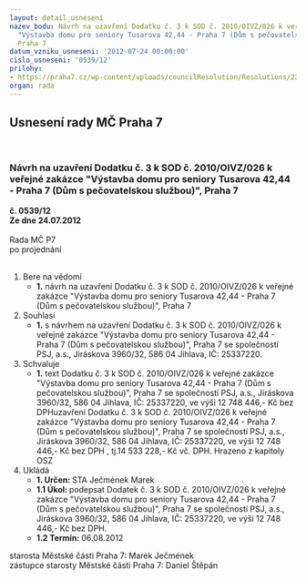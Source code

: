 ```yaml
---
layout: detail_usneseni
nazev_bodu: Návrh na uzavření Dodatku č. 3 k SOD č. 2010/OIVZ/026 k veřejné zakázce
  "Výstavba domu pro seniory Tusarova 42,44 - Praha 7 (Dům s pečovatelskou službou)",
  Praha 7
datum_vzniku_usneseni: '2012-07-24 00:00:00'
cislo_usneseni: '0539/12'
prilohy:
- https://praha7.cz/wp-content/uploads/councilResolution/Resolutions/22651/38-12-dodatek_3_-op.doc
organ: rada
---
```

<div id="ucUsn_pList" class="usn">
	<span><h2>Usnesení rady MČ Praha 7 </h2>
<br></span><div class="standBody">
<span><h3>Návrh na uzavření Dodatku č. 3 k SOD č. 2010/OIVZ/026 k veřejné zakázce "Výstavba domu pro seniory Tusarova 42,44 - Praha 7 (Dům s pečovatelskou službou)", Praha 7</h3></span><div class="center">
		<strong>č. 0539/12</strong><br>
	</div>
<div class="center">
		<strong>Ze dne 24.07.2012</strong><br><br>
	</div>Rada MČ P7<br> po projednání<br><br><ol>
<li>Bere na vědomí<ul><li>
<strong>1.</strong> návrh na uzavření Dodatku č. 3 k SOD č. 2010/OIVZ/026 k veřejné zakázce "Výstavba domu pro seniory Tusarova 42,44 - Praha 7 (Dům s pečovatelskou službou)", Praha 7</li></ul>
</li>
<li>Souhlasí<ul><li>
<strong>1.</strong> s návrhem na uzavření Dodatku č. 3 k SOD č. 2010/OIVZ/026 k veřejné zakázce "Výstavba domu pro seniory Tusarova 42,44 - Praha 7 (Dům s pečovatelskou službou)", Praha 7 se společností  PSJ, a.s., Jiráskova 3960/32, 586 04 Jihlava, IČ: 25337220. </li></ul>
</li>
<li>Schvaluje<ul><li>
<strong>1.</strong> text Dodatku č. 3 k SOD č. 2010/OIVZ/026 k veřejné zakázce "Výstavba domu pro seniory Tusarova 42,44 - Praha 7 (Dům s pečovatelskou službou)", Praha 7 se společností  PSJ, a.s., Jiráskova 3960/32, 586 04 Jihlava, IČ: 25337220, ve výši 12 748 446,- Kč bez DPHuzavření Dodatku č. 3 k SOD č. 2010/OIVZ/026 k veřejné zakázce "Výstavba domu pro seniory Tusarova 42,44 - Praha 7 (Dům s pečovatelskou službou)", Praha 7 se společností  PSJ, a.s., Jiráskova 3960/32, 586 04 Jihlava, IČ: 25337220, ve výši  12 748 446,- Kč bez DPH , tj.14 533 228,- Kč vč. DPH. Hrazeno z kapitoly OSZ   </li></ul>
</li>
<li>Ukládá<ul>
<li>
<strong>1. Určen: </strong>STA Ječmének Marek</li>
<li>
<strong>1.1 Úkol: </strong>podepsat Dodatek č. 3 k SOD č. 2010/OIVZ/026 k veřejné zakázce "Výstavba domu pro seniory Tusarova 42,44 - Praha 7 (Dům s pečovatelskou službou)", Praha 7 se společností  PSJ, a.s., Jiráskova 3960/32, 586 04 Jihlava, IČ: 25337220, ve výši  12 748 446,- Kč bez DPH. </li>
<li>
<strong>1.2 Termín: </strong>06.08.2012</li>
</ul>
</li>
</ol>starosta Městské části Praha 7: Marek Ječmének<br>zástupce starosty Městské části Praha 7: Daniel Štěpán 
</div>
</div>